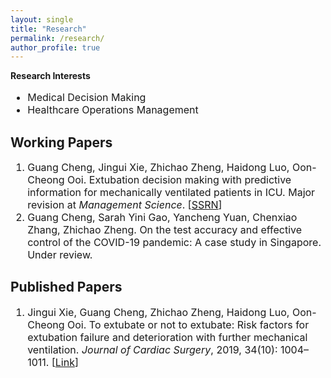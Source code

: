 ```yaml
---
layout: single
title: "Research"
permalink: /research/
author_profile: true
---
```

<!-- <h2>Research Interests</h2> -->
<b style="border-bottom: 1px solid $border-color; font-size=20px">Research Interests</b> 
<ul style="font-size: 16px;">
	<li>Medical Decision Making</li>
	<li>Healthcare Operations Management</li>
</ul>
<h2>Working Papers</h2>
<ol style="font-size: 16px;">
	<li>Guang Cheng, Jingui Xie, Zhichao Zheng, Haidong Luo, Oon-Cheong Ooi. Extubation decision making with predictive information for mechanically ventilated patients in ICU. Major revision at <i>Management Science</i>. [<a href="https://ssrn.com/abstract=3397530" target="_blank">SSRN</a>]   </li>
	<li>Guang Cheng, Sarah Yini Gao, Yancheng Yuan, Chenxiao Zhang, Zhichao Zheng. On the test accuracy and effective control of the COVID-19 pandemic: A case study in Singapore. Under review.</li>
</ol>
<h2>Published Papers</h2>
<ol style="font-size: 16px;">
	<li>Jingui Xie, Guang Cheng, Zhichao Zheng, Haidong Luo, Oon-Cheong Ooi. To extubate or not to extubate: Risk factors for extubation failure and deterioration with further mechanical ventilation. <i>Journal of Cardiac Surgery</i>, 2019, 34(10): 1004–1011. [<a href="https://onlinelibrary.wiley.com/doi/abs/10.1111/jocs.14189" target="_blank">Link</a>]</li>
</ol>